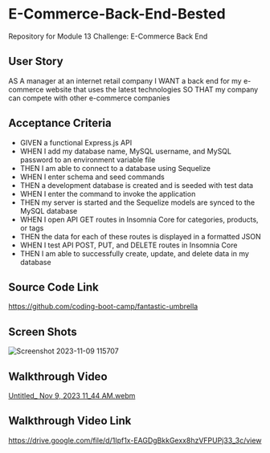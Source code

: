 # E-Commerce-Back-End-Bested
Repository for Module 13 Challenge: E-Commerce Back End

## User Story
AS A manager at an internet retail company
I WANT a back end for my e-commerce website that uses the latest technologies
SO THAT my company can compete with other e-commerce companies

## Acceptance Criteria
-  GIVEN a functional Express.js API
-  WHEN I add my database name, MySQL username, and MySQL password to an environment variable file
-  THEN I am able to connect to a database using Sequelize
-  WHEN I enter schema and seed commands
-  THEN a development database is created and is seeded with test data
-  WHEN I enter the command to invoke the application
-  THEN my server is started and the Sequelize models are synced to the MySQL database
-  WHEN I open API GET routes in Insomnia Core for categories, products, or tags
-  THEN the data for each of these routes is displayed in a formatted JSON
-  WHEN I test API POST, PUT, and DELETE routes in Insomnia Core
-  THEN I am able to successfully create, update, and delete data in my database

## Source Code Link
https://github.com/coding-boot-camp/fantastic-umbrella

## Screen Shots
![Screenshot 2023-11-09 115707](https://github.com/bestedt/E-Commerce-Back-End-Bested/assets/139821441/6c4a9f25-f16a-4223-942a-0dcfe1fb89af)


## Walkthrough Video
[Untitled_ Nov 9, 2023 11_44 AM.webm](https://github.com/bestedt/E-Commerce-Back-End-Bested/assets/139821441/c0b50ab9-d6c8-4c81-91f7-9505ba4c6b9b)


## Walkthrough Video Link
https://drive.google.com/file/d/1Ipf1x-EAGDgBkkGexx8hzVFPUPj33_3c/view

